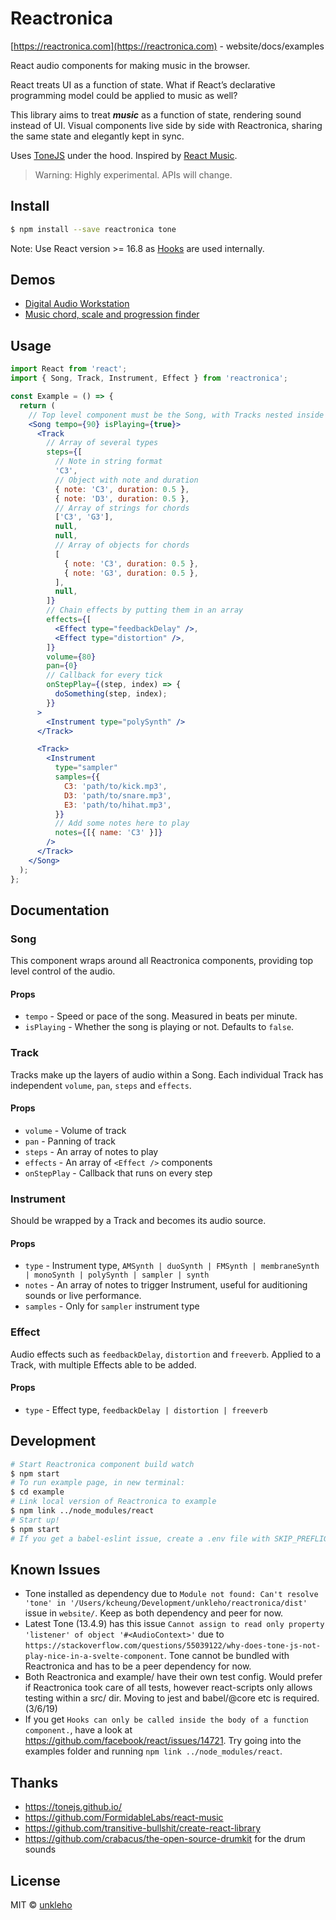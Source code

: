 # Reactronica

[https://reactronica.com](https://reactronica.com) - website/docs/examples

React audio components for making music in the browser.

React treats UI as a function of state. What if React’s declarative programming model could be applied to music as well?

This library aims to treat **_music_** as a function of state, rendering sound instead of UI. Visual components live side by side with Reactronica, sharing the same state and elegantly kept in sync.

Uses [ToneJS](https://tonejs.github.io/) under the hood. Inspired by [React Music](https://github.com/FormidableLabs/react-music).

> Warning: Highly experimental. APIs will change.

## Install

```bash
$ npm install --save reactronica tone
```

Note: Use React version >= 16.8 as [Hooks](https://reactjs.org/docs/hooks-intro.html) are used internally.

## Demos

- [Digital Audio Workstation](https://reactronica.com/daw)
- [Music chord, scale and progression finder](https://music-toolbox.now.sh)

## Usage

```jsx
import React from 'react';
import { Song, Track, Instrument, Effect } from 'reactronica';

const Example = () => {
  return (
    // Top level component must be the Song, with Tracks nested inside
    <Song tempo={90} isPlaying={true}>
      <Track
        // Array of several types
        steps={[
          // Note in string format
          'C3',
          // Object with note and duration
          { note: 'C3', duration: 0.5 },
          { note: 'D3', duration: 0.5 },
          // Array of strings for chords
          ['C3', 'G3'],
          null,
          null,
          // Array of objects for chords
          [
            { note: 'C3', duration: 0.5 },
            { note: 'G3', duration: 0.5 },
          ],
          null,
        ]}
        // Chain effects by putting them in an array
        effects={[
          <Effect type="feedbackDelay" />,
          <Effect type="distortion" />,
        ]}
        volume={80}
        pan={0}
        // Callback for every tick
        onStepPlay={(step, index) => {
          doSomething(step, index);
        }}
      >
        <Instrument type="polySynth" />
      </Track>

      <Track>
        <Instrument
          type="sampler"
          samples={{
            C3: 'path/to/kick.mp3',
            D3: 'path/to/snare.mp3',
            E3: 'path/to/hihat.mp3',
          }}
          // Add some notes here to play
          notes={[{ name: 'C3' }]}
        />
      </Track>
    </Song>
  );
};
```

## Documentation

### Song

This component wraps around all Reactronica components, providing top level control of the audio.

#### Props

- `tempo` - Speed or pace of the song. Measured in beats per minute.
- `isPlaying` - Whether the song is playing or not. Defaults to `false`.

### Track

Tracks make up the layers of audio within a Song. Each individual Track has independent `volume`, `pan`, `steps` and `effects`.

#### Props

- `volume` - Volume of track
- `pan` - Panning of track
- `steps` - An array of notes to play
- `effects` - An array of `<Effect />` components
- `onStepPlay` - Callback that runs on every step

### Instrument

Should be wrapped by a Track and becomes its audio source.

#### Props

- `type` - Instrument type, `AMSynth | duoSynth | FMSynth | membraneSynth | monoSynth | polySynth | sampler | synth`
- `notes` - An array of notes to trigger Instrument, useful for auditioning sounds or live performance.
- `samples` - Only for `sampler` instrument type

### Effect

Audio effects such as `feedbackDelay`, `distortion` and `freeverb`. Applied to a Track, with multiple Effects able to be added.

#### Props

- `type` - Effect type, `feedbackDelay | distortion | freeverb`

## Development

```bash
# Start Reactronica component build watch
$ npm start
# To run example page, in new terminal:
$ cd example
# Link local version of Reactronica to example
$ npm link ../node_modules/react
# Start up!
$ npm start
# If you get a babel-eslint issue, create a .env file with SKIP_PREFLIGHT_CHECK=true in ./example
```

## Known Issues

- Tone installed as dependency due to `Module not found: Can't resolve 'tone' in '/Users/kcheung/Development/unkleho/reactronica/dist'` issue in `website/`. Keep as both dependency and peer for now.
- Latest Tone (13.4.9) has this issue `Cannot assign to read only property 'listener' of object '#<AudioContext>'` due to `https://stackoverflow.com/questions/55039122/why-does-tone-js-not-play-nice-in-a-svelte-component`. Tone cannot be bundled with Reactronica and has to be a peer dependency for now.
- Both Reactronica and example/ have their own test config. Would prefer if Reactronica took care of all tests, however react-scripts only allows testing within a src/ dir. Moving to jest and babel/@core etc is required. (3/6/19)
- If you get `Hooks can only be called inside the body of a function component.`, have a look at https://github.com/facebook/react/issues/14721. Try going into the examples folder and running `npm link ../node_modules/react`.

## Thanks

- https://tonejs.github.io/
- https://github.com/FormidableLabs/react-music
- https://github.com/transitive-bullshit/create-react-library
- https://github.com/crabacus/the-open-source-drumkit for the drum sounds

## License

MIT © [unkleho](https://github.com/unkleho)
